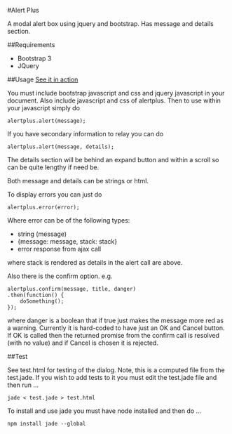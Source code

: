 #Alert Plus

A modal alert box using jquery and bootstrap. Has message and details section.

##Requirements
* Bootstrap 3
* JQuery

##Usage
[See it in action](https://cdn.rawgit.com/crowmagnumb/alertplus/master/test/test.html)

You must include bootstrap javascript and css and jquery javascript in your document. Also include javascript and css of alertplus. Then to use within your javascript simply do

    alertplus.alert(message);
    
If you have secondary information to relay you can do

    alertplus.alert(message, details);

The details section will be behind an expand button and within a scroll so can be quite lengthy if need be.

Both message and details can be strings or html.

To display errors you can just do

    alertplus.error(error);

Where error can be of the following types:

* string (message)
* {message: message, stack: stack}
* error response from ajax call

where stack is rendered as details in the alert call are above.

Also there is the confirm option. e.g.

    alertplus.confirm(message, title, danger)
    .then(function() {
        doSomething();
    });
    
where danger is a boolean that if true just makes the message more red as a warning. Currently it is hard-coded to have just an OK and Cancel button. If OK is called then the returned promise from the confirm call is resolved (with no value) and if Cancel is chosen it is rejected.

##Test

See test.html for testing of the dialog. Note, this is a computed file from the test.jade. If you wish to add tests to it you must edit the test.jade file and then run ...

    jade < test.jade > test.html
    
To install and use jade you must have node installed and then do ...

    npm install jade --global
    

